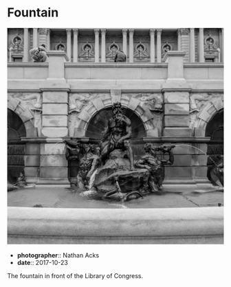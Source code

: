# Fountain

![The fountain in front of the Library of Congress' original building](assets/2017-10-23-fountain.webp)

* **photographer**:: Nathan Acks
* **date**:: 2017-10-23

The fountain in front of the Library of Congress.
